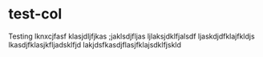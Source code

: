 # test-col
Testing
lknxcjfasf
klasjdljfjkas
;jaklsdjfljas
ljlaksjdklfjalsdf
ljaskdjdfklajfkldjs
lkasdjfklasjkfljadsklfjd
lakjdsfkasdjflasjfklajsdklfjskld
